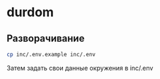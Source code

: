 # durdom
## Разворачивание
```bash
cp inc/.env.example inc/.env
```
Затем задать свои данные окружения в inc/.env
